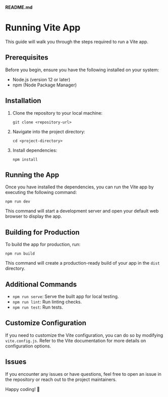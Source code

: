 
**README.md**

# Running Vite App

This guide will walk you through the steps required to run a Vite app.

## Prerequisites

Before you begin, ensure you have the following installed on your system:

- Node.js (version 12 or later)
- npm (Node Package Manager)

## Installation

1. Clone the repository to your local machine:

    ```
    git clone <repository-url>
    ```

2. Navigate into the project directory:

    ```
    cd <project-directory>
    ```

3. Install dependencies:

    ```
    npm install
    ```

## Running the App

Once you have installed the dependencies, you can run the Vite app by executing the following command:

```
npm run dev
```

This command will start a development server and open your default web browser to display the app.

## Building for Production

To build the app for production, run:

```
npm run build
```

This command will create a production-ready build of your app in the `dist` directory.

## Additional Commands

- `npm run serve`: Serve the built app for local testing.
- `npm run lint`: Run linting checks.
- `npm run test`: Run tests.

## Customize Configuration

If you need to customize the Vite configuration, you can do so by modifying `vite.config.js`. Refer to the Vite documentation for more details on configuration options.

## Issues

If you encounter any issues or have questions, feel free to open an issue in the repository or reach out to the project maintainers.

Happy coding! 🚀
